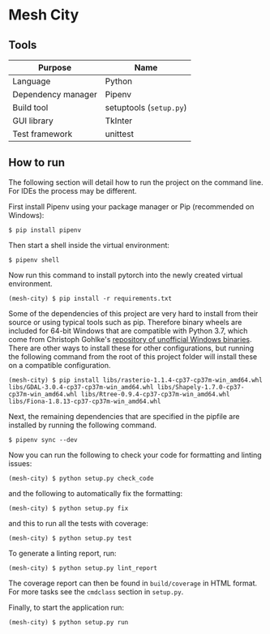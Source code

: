 # Mesh City

## Tools

| Purpose            | Name                    |
|--------------------|-------------------------|
| Language           | Python                  |
| Dependency manager | Pipenv                  |
| Build tool         | setuptools (`setup.py`) |
| GUI library        | TkInter                 |
| Test framework     | unittest                |

## How to run

The following section will detail how to run the project on the command line. For IDEs
the process may be different.

First install Pipenv using your package manager or Pip
(recommended on Windows):
```
$ pip install pipenv
```
Then start a shell inside the virtual environment:
```
$ pipenv shell
```
Now run this command to install pytorch into the newly created virtual environment.
```
(mesh-city) $ pip install -r requirements.txt
```
Some of the dependencies of this project are very hard to install from their source or using typical
tools such as pip. Therefore binary wheels are included for 64-bit Windows that are compatible with Python 3.7, 
which come from Christoph Gohlke's [repository of unofficial Windows binaries](https://www.lfd.uci.edu/~gohlke/pythonlibs/).
There are other ways to install these for other configurations, but running the following command from the root of this project folder will install these
on a compatible configuration.
```
(mesh-city) $ pip install libs/rasterio-1.1.4-cp37-cp37m-win_amd64.whl libs/GDAL-3.0.4-cp37-cp37m-win_amd64.whl libs/Shapely-1.7.0-cp37-cp37m-win_amd64.whl libs/Rtree-0.9.4-cp37-cp37m-win_amd64.whl libs/Fiona-1.8.13-cp37-cp37m-win_amd64.whl
```
Next, the remaining dependencies that are specified in the pipfile are installed by running the following command.
```
$ pipenv sync --dev
```
Now you can run the following to check your code for formatting and linting issues:
```
(mesh-city) $ python setup.py check_code
```
and the following to automatically fix the formatting:
```
(mesh-city) $ python setup.py fix
```
and this to run all the tests with coverage:
```
(mesh-city) $ python setup.py test
```
To generate a linting report, run:
```
(mesh-city) $ python setup.py lint_report
```
The coverage report can then be found in `build/coverage` in HTML format. For more tasks
see the `cmdclass` section in `setup.py`.

Finally, to start the application run:
```
(mesh-city) $ python setup.py run
```


